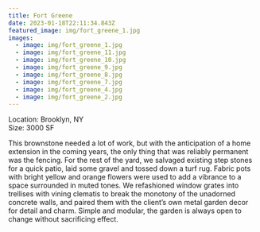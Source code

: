 ```yaml
---
title: Fort Greene
date: 2023-01-18T22:11:34.843Z
featured_image: img/fort_greene_1.jpg
images:
  - image: img/fort_greene_1.jpg
  - image: img/fort_greene_11.jpg
  - image: img/fort_greene_10.jpg
  - image: img/fort_greene_9.jpg
  - image: img/fort_greene_8.jpg
  - image: img/fort_greene_7.jpg
  - image: img/fort_greene_4.jpg
  - image: img/fort_greene_2.jpg
---
```

L﻿ocation: Brooklyn, NY\
S﻿ize: 3000 SF



This brownstone needed a lot of work, but with the anticipation of a home extension in the coming years, the only thing that was reliably permanent was the fencing. For the rest of the yard, we salvaged existing step stones for a quick patio, laid some gravel and tossed down a turf rug. Fabric pots with bright yellow and orange flowers were used to add a vibrance to a space surrounded in muted tones. We refashioned window grates into trellises with vining clematis to break the monotony of the unadorned concrete walls, and paired them with the client’s own metal garden decor for detail and charm. Simple and modular, the garden is always open to change without sacrificing effect.